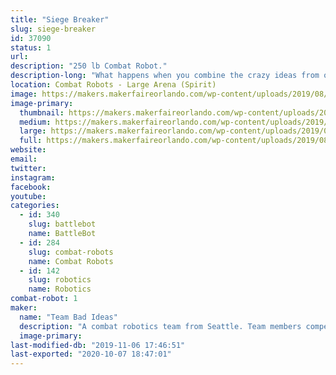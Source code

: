 ```yaml
---
title: "Siege Breaker"
slug: siege-breaker
id: 37090
status: 1
url: 
description: "250 lb Combat Robot."
description-long: "What happens when you combine the crazy ideas from other builders all into one robot? This robot uses designs inspired by Charles Guan with Overhaul, Will Bales with Hypershock, Greedy snake from King of Bots, and my own take on magnetic traction drive."
location: Combat Robots - Large Arena (Spirit)
image: https://makers.makerfaireorlando.com/wp-content/uploads/2019/08/viper_spikes-1024x929.jpg
image-primary:
  thumbnail: https://makers.makerfaireorlando.com/wp-content/uploads/2019/08/viper_spikes-150x150.jpg
  medium: https://makers.makerfaireorlando.com/wp-content/uploads/2019/08/viper_spikes-300x272.jpg
  large: https://makers.makerfaireorlando.com/wp-content/uploads/2019/08/viper_spikes-1024x929.jpg
  full: https://makers.makerfaireorlando.com/wp-content/uploads/2019/08/viper_spikes.jpg
website: 
email: 
twitter: 
instagram: 
facebook: 
youtube: 
categories:
  - id: 340
    slug: battlebot
    name: BattleBot
  - id: 284
    slug: combat-robots
    name: Combat Robots
  - id: 142
    slug: robotics
    name: Robotics
combat-robot: 1
maker:
  name: "Team Bad Ideas"
  description: "A combat robotics team from Seattle. Team members compete with the robot 'WAR Hawk' on the TV show BattleBots. We strive to meld art and engineering in fighting robots both look good and pack a punch."
  image-primary: 
last-modified-db: "2019-11-06 17:46:51"
last-exported: "2020-10-07 18:47:01"
---
```

